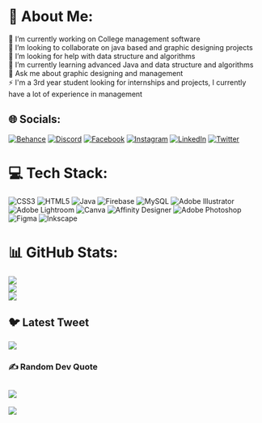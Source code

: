 # 💫 About Me:
🔭 I’m currently working on College management software<br>👯 I’m looking to collaborate on java based and graphic designing projects<br>🤝 I’m looking for help with data structure and algorithms<br>🌱 I’m currently learning advanced Java and data structure and algorithms<br>💬 Ask me about graphic designing and management<br>⚡ I'm a 3rd year student looking for internships and projects, I currently have a lot of experience in management


## 🌐 Socials:
[![Behance](https://img.shields.io/badge/Behance-1769ff?logo=behance&logoColor=white)](https://behance.net/adityatripathi13) [![Discord](https://img.shields.io/badge/Discord-%237289DA.svg?logo=discord&logoColor=white)](https://discord.gg/AWknYbrE) [![Facebook](https://img.shields.io/badge/Facebook-%231877F2.svg?logo=Facebook&logoColor=white)](https://facebook.com/Saadi.2104) [![Instagram](https://img.shields.io/badge/Instagram-%23E4405F.svg?logo=Instagram&logoColor=white)](https://instagram.com/realaditya4) [![LinkedIn](https://img.shields.io/badge/LinkedIn-%230077B5.svg?logo=linkedin&logoColor=white)](https://linkedin.com/in/realaditya4) [![Twitter](https://img.shields.io/badge/Twitter-%231DA1F2.svg?logo=Twitter&logoColor=white)](https://twitter.com/realaditya_4) 

# 💻 Tech Stack:
![CSS3](https://img.shields.io/badge/css3-%231572B6.svg?style=for-the-badge&logo=css3&logoColor=white) ![HTML5](https://img.shields.io/badge/html5-%23E34F26.svg?style=for-the-badge&logo=html5&logoColor=white) ![Java](https://img.shields.io/badge/java-%23ED8B00.svg?style=for-the-badge&logo=java&logoColor=white) ![Firebase](https://img.shields.io/badge/firebase-%23039BE5.svg?style=for-the-badge&logo=firebase) ![MySQL](https://img.shields.io/badge/mysql-%2300f.svg?style=for-the-badge&logo=mysql&logoColor=white) ![Adobe Illustrator](https://img.shields.io/badge/adobeillustrator-%23FF9A00.svg?style=for-the-badge&logo=adobeillustrator&logoColor=white) ![Adobe Lightroom](https://img.shields.io/badge/Adobe%20Lightroom-31A8FF.svg?style=for-the-badge&logo=Adobe%20Lightroom&logoColor=white) ![Canva](https://img.shields.io/badge/Canva-%2300C4CC.svg?style=for-the-badge&logo=Canva&logoColor=white) ![Affinity Designer](https://img.shields.io/badge/affinitydesginer-%231B72BE.svg?style=for-the-badge&logo=affinity-designer&logoColor=white) ![Adobe Photoshop](https://img.shields.io/badge/adobephotoshop-%2331A8FF.svg?style=for-the-badge&logo=adobephotoshop&logoColor=white) 	![Figma](https://img.shields.io/badge/figma-%23F24E1E.svg?style=for-the-badge&logo=figma&logoColor=white) ![Inkscape](https://img.shields.io/badge/Inkscape-e0e0e0?style=for-the-badge&logo=inkscape&logoColor=080A13)
# 📊 GitHub Stats:
![](https://github-readme-stats.vercel.app/api?username=realaditya4&theme=radical&hide_border=false&include_all_commits=true&count_private=false)<br/>
![](https://github-readme-streak-stats.herokuapp.com/?user=realaditya4&theme=radical&hide_border=false)<br/>
![](https://github-readme-stats.vercel.app/api/top-langs/?username=realaditya4&theme=radical&hide_border=false&include_all_commits=true&count_private=false&layout=compact)

## 🐦 Latest Tweet
[![](https://gtce.itsvg.in/api?username=realaditya_4)](https://github.com/VishwaGauravIn/github-twitter-card-embed)

### ✍️ Random Dev Quote
![](https://quotes-github-readme.vercel.app/api?type=horizontal&theme=tokyonight)
---
[![](https://visitcount.itsvg.in/api?id=realaditya4&icon=2&color=5)](https://visitcount.itsvg.in)

<!-- Proudly created with GPRM ( https://gprm.itsvg.in ) -->
